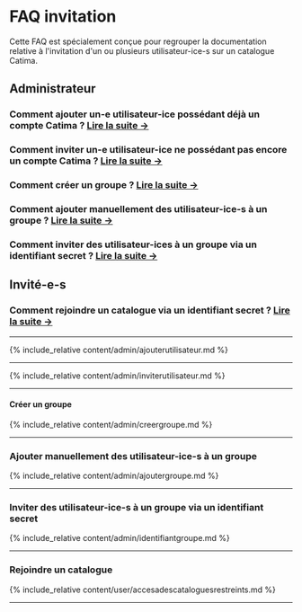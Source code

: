 # FAQ invitation
Cette FAQ est spécialement conçue pour regrouper la documentation relative à l'invitation d'un ou plusieurs utilisateur-ice-s sur un catalogue Catima.

## Administrateur

### Comment ajouter un-e utilisateur-ice possédant déjà un compte Catima ? [Lire la suite →](#ajouterutilisateur)

### Comment inviter un-e utilisateur-ice ne possédant pas encore un compte Catima ? [Lire la suite →](#inviterutilisateur)

### Comment créer un groupe ? [Lire la suite →](#creergroupe)

### Comment ajouter manuellement des utilisateur-ice-s à un groupe ? [Lire la suite →](#ajoutergroupe)

### Comment inviter des utilisateur-ices à un groupe via un identifiant secret ? [Lire la suite →](#identifiantgroupe)

## Invité-e-s

### Comment rejoindre un catalogue via un identifiant secret ? [Lire la suite →](#rejoindrecatalogue)


---
<a id="ajouterutilisateur"></a>

{% include_relative content/admin/ajouterutilisateur.md %}

---

<a id="inviterutilisateur"></a>

{% include_relative content/admin/inviterutilisateur.md %}

---

<a id="creergroupe"></a>
#### Créer un groupe

{% include_relative content/admin/creergroupe.md %}

---

<a id="ajoutergroupe"></a>
### Ajouter manuellement des utilisateur-ice-s à un groupe

{% include_relative content/admin/ajoutergroupe.md %}

---

<a id="identifiantgroupe"></a>
### Inviter des utilisateur-ice-s à un groupe via un identifiant secret

{% include_relative content/admin/identifiantgroupe.md %}

---

<a id="rejoindrecatalogue"></a>
### Rejoindre un catalogue

{% include_relative content/user/accesadescataloguesrestreints.md %}

---

